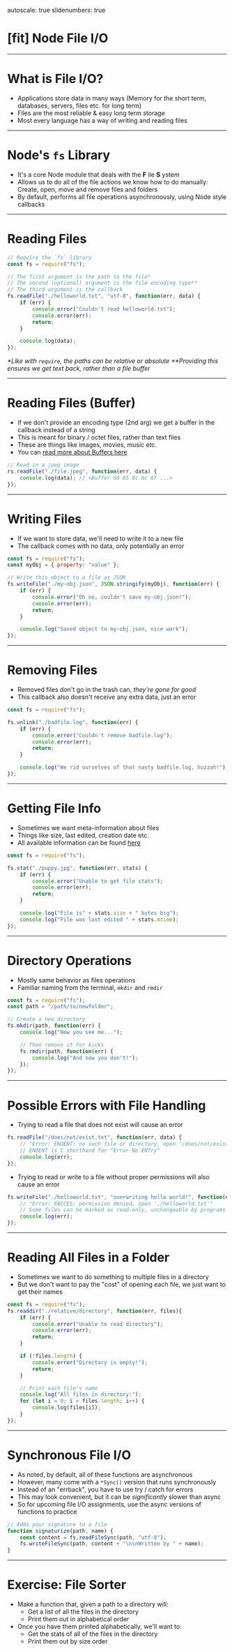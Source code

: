 autoscale: true
slidenumbers: true

# [fit] Node File I/O

---

# What is File I/O?

* Applications store data in many ways (Memory for the short term, databases, servers, files etc. for long term)
* Files are the most reliable & easy long term storage
* Most every language has a way of writing and reading files

---

# Node's `fs` Library

* It's a core Node module that deals with the **F** ile **S** ystem
* Allows us to do all of the file actions we know how to do manually: Create, open, move and remove files and folders
* By default, performs all file operations asynchronously, using Node style callbacks

---

# Reading Files

```js
// Require the `fs` library
const fs = require("fs");

// The first argument is the path to the file*
// The second (optional) argument is the file encoding type**
// The third argument is the callback
fs.readFile("./helloworld.txt", "utf-8", function(err, data) {
	if (err) {
		console.error("Couldn't read helloworld.txt");
		console.error(err);
		return;
	}

	console.log(data);
});
```

_*Like with `require`, the paths can be relative or absolute_
_\*\*Providing this ensures we get text back, rather than a file buffer_

---

# Reading Files (Buffer)

* If we don't provide an encoding type (2nd arg) we get a buffer in the callback instead of a string
* This is meant for binary / octet files, rather than text files
* These are things like images, movies, music etc.
* You can [read more about Buffers here](https://nodejs.org/api/buffer.html)

```js
// Read in a jpeg image
rs.readFile("./file.jpeg", function(err, data) {
	console.log(data); // <Buffer 68 65 6c 6c 6f ...>
});
```

---

# Writing Files

* If we want to store data, we'll need to write it to a new file
* The callback comes with no data, only potentially an error

```js
const fs = require("fs");
const myObj = { property: "value" };

// Write this object to a file as JSON
fs.writeFile("./my-obj.json", JSON.stringify(myObj), function(err) {
	if (err) {
		console.error("Oh no, couldn't save my-obj.json!");
		console.error(err);
		return;
	}

	console.log("Saved object to my-obj.json, nice work");
});
```

---

# Removing Files

* Removed files don't go in the trash can, _they're gone for good_
* This callback also doesn't receive any extra data, just an error

```js
const fs = require("fs");

fs.unlink("./badfile.log", function(err) {
	if (err) {
		console.error("Couldn't remove badfile.log");
		console.error(err);
		return;
	}

	console.log("We rid ourselves of that nasty badfile.log, huzzah!");
});
```

---

# Getting File Info

* Sometimes we want meta-information about files
* Things like size, last edited, creation date etc.
* All available information can be found [here](https://nodejs.org/api/fs.html#fs_class_fs_stats)

```js
const fs = require("fs");

fs.stat("./puppy.jpg", function(err, stats) {
	if (err) {
		console.error("Unable to get file stats");
		console.error(err);
		return;
	}

	console.log("File is" + stats.size + " bytes big");
	console.log("File was last edited " + stats.mtime);
});
```

---

# Directory Operations

* Mostly same behavior as files operations
* Familiar naming from the terminal, `mkdir` and `rmdir`

```js
const fs = require("fs");
const path = "/path/to/newfolder";

// Create a new directory
fs.mkdir(path, function(err) {
	console.log("Now you see me...");

	// Then remove it for kicks
	fs.rmdir(path, function(err) {
		console.log("And now you don't!");
	});
});
```

---

# Possible Errors with File Handling

* Trying to read a file that does not exist will cause an error
```js
fs.readFile("/does/not/exist.txt", function(err, data) {
	// "Error: ENOENT: no such file or directory, open '/does/not/exist.txt'"
	// ENOENT is C shorthand for "Error No ENTry"
	console.log(err);
});
```

* Trying to read or write to a file without proper permissions will also cause an error
```js
fs.writeFile("./helloworld.txt", "overwriting hello world!", function(err) {
	// "Error: EACCES: permission denied, open './helloworld.txt'"
	// Some files can be marked as read-only, unchangeable by programs
	console.log(err);
});
```

---

# Reading All Files in a Folder

* Sometimes we want to do something to multiple files in a directory
* But we don't want to pay the "cost" of opening each file, we just want to get their names

```js
const fs = require("fs");
fs.readdir("./relative/directory", function(err, files){
	if (err) {
		console.error("Unable to read directory");
		console.error(err);
		return;
	}

	if (!files.length) {
		console.error("Directory is empty!");
		return;
	}

	// Print each file's name
	console.log("All files in directory:");
	for (let i = 0; i < files.length; i++) {
		console.log(files[i]);
	}
});
```

---

# Synchronous File I/O

* As noted, by default, all of these functions are asynchronous
* However, many come with a `*Sync()` version that runs synchronously
* Instead of an "errback", you have to use try / catch for errors
* This may look convenient, but it can be _significantly_ slower than async
* So for upcoming file I/O assignments, use the async versions of functions to practice

```js
// Adds your signature to a file
function signaturize(path, name) {
	const content = fs.readFileSync(path, "utf-8");
	fs.writeFileSync(path, content + "\n\nWritten by " + name);
}
```

---

# Exercise: File Sorter

* Make a function that, given a path to a directory will:
  * Get a list of all the files in the directory
  * Print them out in alphabetical order
* Once you have them printed alphabetically, we'll want to:
  * Get the stats of all of the files in the directory
  * Print them out by size order
